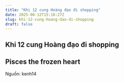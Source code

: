 ```yaml
---
title: "Khi 12 cung Hoàng đạo đi shopping"
date: 2025-06-12T15:18:27Z
slug: khi-12-cung-hoang-dao-di-shopping
draft: false
---
```


## Khi 12 cung Hoàng đạo đi shopping

## Pisces the frozen heart

Nguồn: kenh14